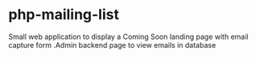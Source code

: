 # php-mailing-list
Small web application to display a Coming Soon landing page with email capture form .Admin backend page to view emails in database
